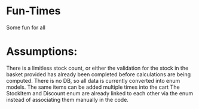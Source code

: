 # Fun-Times
Some fun for all

# Assumptions:
There is a limitless stock count, or either the validation for the stock in the basket provided has already been completed before calculations are being computed.
There is no DB, so all data is currently converted into enum models.
The same items can be added multiple times into the cart
The StockItem and Discount enum are already linked to each other via the enum instead of associating them manually in the code.